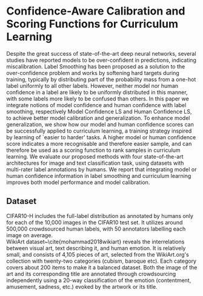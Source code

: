 # Confidence-Aware Calibration and Scoring Functions for Curriculum Learning 
Despite the great success of state-of-the-art deep neural networks, several studies have reported models to be over-confident in predictions, indicating miscalibration. Label Smoothing has been proposed as a solution to the over-confidence problem and works by softening hard targets during training, typically by distributing part of the probability mass from a one-hot label uniformly to all other labels. However, neither model nor human confidence in a label are likely to be uniformly distributed in this manner, with some labels more likely to be confused than others. In this paper we integrate notions of  model confidence and human confidence with label smoothing, respectively Model Confidence LS and Human Confidence LS, to achieve better model calibration and generalization. To enhance model generalization, we show how our model and human confidence scores can be successfully applied to curriculum learning, a training strategy inspired by learning of `easier to harder' tasks. A higher model or human confidence score indicates a more recognisable and therefore easier sample, and can therefore be used as a scoring function to rank samples in curriculum learning. We evaluate our proposed methods with four state-of-the-art architectures for image and text classification task, using datasets with multi-rater label annotations by humans. We report that integrating model or human confidence information in label smoothing and curriculum learning improves both model performance and model calibration.
## Dataset
CIFAR10-H includes the full-label distribution as annotated by humans only for each of the 10,000 images in the CIFAR10 test set. It utilizes around 500,000 crowdsourced human labels, with 50 annotators labelling each image on average. <br>
WikiArt dataset~\cite{mohammad2018wikiart} reveals the interrelations between visual art, text describing it, and human emotion. It is relatively small, and consists of 4,105 pieces of art, selected from the WikiArt.org's collection with twenty-two categories (cubism, baroque etc). Each category covers about 200 items to make it a balanced dataset. Both the image of the art and its corresponding title are annotated through crowdsourcing independently using a 20-way classification of the emotion (contentment, amusement, sadness, etc.) evoked by the artwork or its title.
